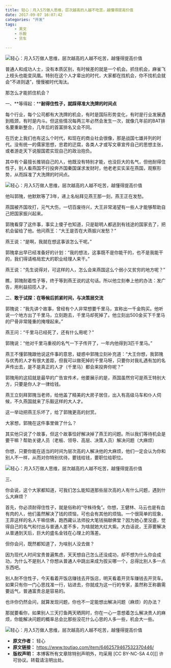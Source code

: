 ```yaml
---
title: 轻心：月入5万做人思维，层次越高的人越不吃苦，越懂得提高价值
date: 2017-09-07 16:07:42
categories: "开发"
tags:
	- 美文
	- 乐毅
	- 货车

---
```


![轻心：月入5万做人思维，层次越高的人越不吃苦，越懂得提高价值][5]

普通人和成功人士，没有本质区别，有时候差的就是一个机会。抓住机会，麻雀飞上枝头也能变凤凰。特别在这个人才辈出的时代，大家都在找机会，你不找机会就会“不进则退”，慢慢被时代淘汰。

那怎么才能抓住机会？

一、**等得起：****耐得住性子，就踩得准大洗牌的时间点**

每个行业，每个公司都有大洗牌的机会，有时是国际形势变化，有时是行业发展遇到瓶颈，有时是内斗。但这些情况每两三年必然会发生一次，就像几年前的BAT排名要重新整合，几年后的首富排名又会不同。

在历史上我们也有这么个时代，和现在的商业社会很像，那是战国七雄并列的时代。没有统一的儒家思想，忠君的迂腐，各类人才或写文章宣传自己的思想主张，或者游走天下说服国君实现自己的政治抱负。

其中有个最擅长推销自己的人，他既没有特别才能，也没巨大的名气，但他耐得住性子，别人看燕国不行投奔齐国秦国谋求发财时，他老老实实呆在燕国，观察形势，从而踩准了大洗牌的时间点。

![轻心：月入5万做人思维，层次越高的人越不吃苦，越懂得提高价值][5 1]

他叫郭隗，他默默等了3年，递上名帖拜见燕王那一刻，燕王正在发愁。

燕国被齐国攻打，元气大伤，一切百废待兴，大王非常渴望有一些人才能够帮助自己把国家振兴起来。

郭隗看穿了这件事，事实上傻子也知道，只是聪明人都逃到有钱途的国家去了，把机会留给了他。他问燕王：“大王是否在大燕振兴发愁？”

燕王说：“是啊，我就在想这事该怎么干呢。”

郭隗拿出早已经准备好的计划：“我的想法，这事既不是你能干的，也不是我能干的，我们得请格局宏大的职业经理人来干。”

燕王说：“先生说得对，可这样的人，怎么会来燕国这么个弱小又贫穷的地方呢？”

瞧，郭隗耐着性子等，终于等到燕王说的这句话。所以他立刻奉上他的办法：发广告，用利益招揽人才。

二、**敢于试探：在等候后抓紧时间，与决策层交流**

郭隗说：“我先讲个故事，曾经有个人非常想要千里马，宣称出一千金购买。他听说一个地方出了千里马，立刻跑去，千里马却死掉了。他立刻出500金买下千里马的尸骨非常隆重的掩埋起来。”

燕王问：“千里马已经死了，还有什么用呢？”

郭隗说：“他对千里马重视的名气一下子传开了，一年内他得到3匹千里马。”

燕王不懂郭隗跟他说这件事的意思，疑惑中郭隗立刻补充道：“大王你想，我郭隗与优秀的人才有很大差距，但我可以做死掉的千里马呀，只要你对我礼遇有加的名声传出去，是不是真正的人才（千里马）都会来投奔你呢？”

郭隗用的这招就是最早的广告宣传术，他要展示的是，燕国虽然穷可是燕王特别大方，只要是你人才一律给钱。

燕王立刻拜郭隗当老师，给他盖了精美的大房子居住，出入有高级马车和仆人伺候，不久燕国就来了乐毅这样的大人才。

这一举动把燕王乐坏了，给了郭隗更高的封赏。

大家想，郭隗在这件事里做了什么？

其实他只说了个故事，但这个故事恰好解决掉了燕王的问题。所以我们等待机会是要干嘛？帮助关键人员（老板、领导、高层、决策人员）解决问题（大麻烦）

你想，只要你能在适当的时间为层次高的人解决他的大麻烦，他们一定会认为你和别人不一样，从而对你特别优待，要钱给钱，要职位给职位。

![轻心：月入5万做人思维，层次越高的人越不吃苦，越懂得提高价值][5 2]

三、

你会说，这个大家都知道，可我们怎么能知道那些层次高的人有什么问题，遇到什么大麻烦？

首先，你必须耐得住性子，就是俗称的“守株待兔”。你想，王健林、马云也是有血有肉的人，他们虽然解决了钱的烦恼，可也会有其他的烦恼。一个很简单的现象，王菲这样的名人干嘛信佛，跑西藏认法师投大笔钱捐献佛堂？因为她心里没底，觉得自己的名气和付出与普通人差不多，为啥就她大红大紫。大白话说，王菲要解决从普通到天后，巨大的盛名金钱在心理上的落差。

但你会问，既然都知道了，为啥别人没去做？

因为现代人时间宝贵普遍焦虑，天天想自己怎么还没成功，却不想为什么你会成功，为什么不是别人？你想从普通人中跳出来成为拔尖哪一个，总得比别人多一点东西吧。

别人耐不住性子，今天看着开饭店赚钱去开饭店，明天看着开货车赚钱去开货车。如果只有你一门心思找准一行，钻进去，你就成为这一行的专家，虽然称王称霸需要运气，普通富贵总是容易的。

也许你仍然会问，就算发现问题，你也不一定能想出解决问题（麻烦）的办法？

那就要看你，如果别人三天打鱼两天晒网时，你在一心一意想着怎么解决贵人的麻烦，你能解决问题的概率总会比那些没花什么心思的人多一些，机会大一些。

![轻心：月入5万做人思维，层次越高的人越不吃苦，越懂得提高价值][5 3]


[5]: /pro/os/crawler/I3AN-QFRR-EBEN.jpg
[5 1]: /pro/os/crawler/7VMV-FUY7-ZZFN.jpg
[5 2]: /pro/os/crawler/IYR2-AUI6-RAQF.jpg
[5 3]: /pro/os/crawler/BRVI-FIMV-3QAB.jpg
 *  **原文作者：** 轻心
 *  **原文链接：** https://www.toutiao.com/item/6462579467532370446/
 *  **版权声明：** 本博客所有文章除特别声明外，均采用 [CC BY-NC-SA 4.0][] 许可协议。转载请注明出处。